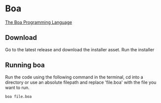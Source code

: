 # Boa
[The Boa Programming Language](https://cyber-cp.github.io/Boa/)
## Download
Go to the latest release and download the installer asset.
Run the installer

## Running boa
Run the code using the following command in the terminal, cd into a directory or use an absolute filepath and replace 'file.boa' with the file you want to run.
```
boa file.boa
```

